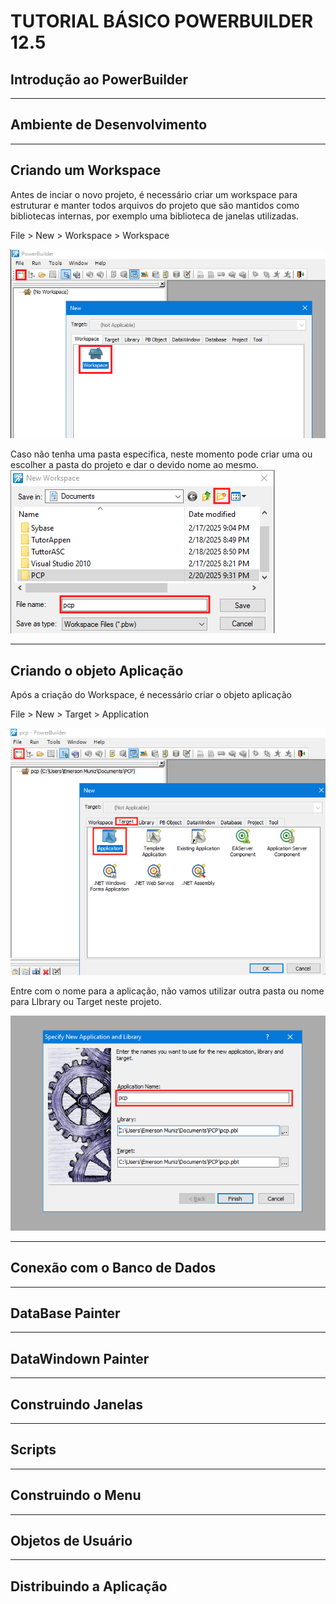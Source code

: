 # TUTORIAL BÁSICO POWERBUILDER 12.5

## Introdução ao PowerBuilder



- - -

## Ambiente de Desenvolvimento



- - -

## Criando um Workspace

Antes de inciar o novo projeto, é necessário criar um workspace para estruturar e manter todos arquivos do projeto que são mantidos como bibliotecas internas, por exemplo uma biblioteca de janelas utilizadas.

File > New > Workspace > Workspace

![Criando o Workspace](./Imagens/100-CriandoWorkspace.png)

Caso não tenha uma pasta especifica, neste momento pode criar uma ou escolher a pasta do projeto e dar o devido nome ao mesmo.
![Criando o Workspace](./Imagens/101-CriandoWorkspace.png)


- - -

## Criando o objeto Aplicação

Após a criação do Workspace, é necessário criar o objeto aplicação

File > New > Target > Application

![Criando o Objeto Aplicação](./Imagens/102-CriandoObjetoAplicacao.png)

Entre com o nome para a aplicação, não vamos utilizar outra pasta ou nome para LIbrary ou Target neste projeto.

![Criando o Objeto Aplicação](./Imagens/103-CriandoObjetoAplicacao.png)


- - -

## Conexão com o Banco de Dados




- - -

## DataBase Painter


- - -

## DataWindown Painter


- - -

## Construindo Janelas


- - -

## Scripts



- - -

## Construindo o Menu


- - -

## Objetos de Usuário


- - -

## Distribuindo a Aplicação